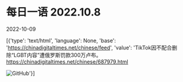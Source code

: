 # 每日一语 2022.10.8

2022-10-09

[{'type': 'text/html', 'language': None, 'base': 'https://chinadigitaltimes.net/chinese/feed', 'value': 'TikTok因不配合删除“LGBT内容”遭俄罗斯罚款300万卢布。https://chinadigitaltimes.net/chinese/687979.html

![GitHub](https://chinadigitaltimes.net/chinese/files/2022/10/20221008_dailyquote.png)'}]